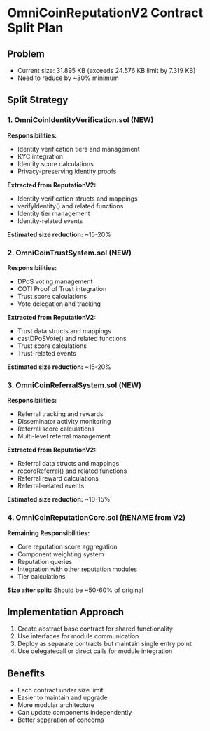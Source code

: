 # OmniCoinReputationV2 Contract Split Plan

## Problem
- Current size: 31.895 KB (exceeds 24.576 KB limit by 7.319 KB)
- Need to reduce by ~30% minimum

## Split Strategy

### 1. OmniCoinIdentityVerification.sol (NEW)
**Responsibilities:**
- Identity verification tiers and management
- KYC integration
- Identity score calculations
- Privacy-preserving identity proofs

**Extracted from ReputationV2:**
- Identity verification structs and mappings
- verifyIdentity() and related functions
- Identity tier management
- Identity-related events

**Estimated size reduction:** ~15-20%

### 2. OmniCoinTrustSystem.sol (NEW)
**Responsibilities:**
- DPoS voting management
- COTI Proof of Trust integration
- Trust score calculations
- Vote delegation and tracking

**Extracted from ReputationV2:**
- Trust data structs and mappings
- castDPoSVote() and related functions
- Trust score calculations
- Trust-related events

**Estimated size reduction:** ~15-20%

### 3. OmniCoinReferralSystem.sol (NEW)
**Responsibilities:**
- Referral tracking and rewards
- Disseminator activity monitoring
- Referral score calculations
- Multi-level referral management

**Extracted from ReputationV2:**
- Referral data structs and mappings
- recordReferral() and related functions
- Referral reward calculations
- Referral-related events

**Estimated size reduction:** ~10-15%

### 4. OmniCoinReputationCore.sol (RENAME from V2)
**Remaining Responsibilities:**
- Core reputation score aggregation
- Component weighting system
- Reputation queries
- Integration with other reputation modules
- Tier calculations

**Size after split:** Should be ~50-60% of original

## Implementation Approach

1. Create abstract base contract for shared functionality
2. Use interfaces for module communication
3. Deploy as separate contracts but maintain single entry point
4. Use delegatecall or direct calls for module integration

## Benefits
- Each contract under size limit
- Easier to maintain and upgrade
- More modular architecture
- Can update components independently
- Better separation of concerns